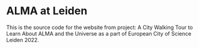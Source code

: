 # ALMA at Leiden
This is the source code for the website from project: A City Walking Tour to Learn About ALMA and the Universe as a part of European City of Science Leiden 2022. 
